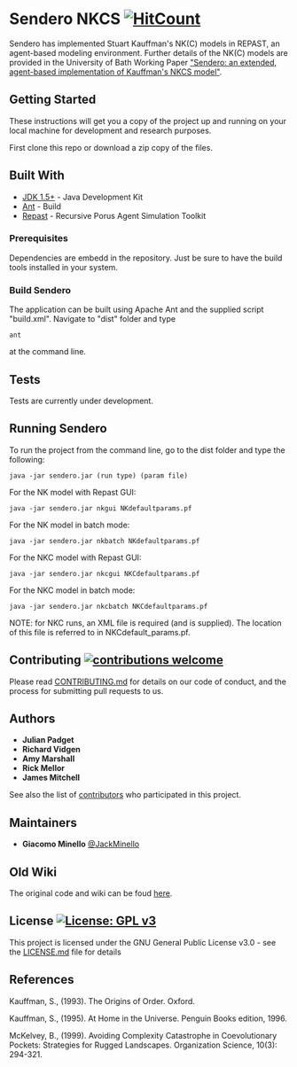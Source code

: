 # Sendero NKCS [![HitCount](http://hits.dwyl.io/MGrizzly/Sendero.svg)](http://hits.dwyl.io/MGrizzly/Sendero)

Sendero has implemented Stuart Kauffman's NK(C) models in REPAST, an agent-based modeling environment.
Further details of the NK(C) models are provided in the University of Bath Working Paper ["Sendero: an extended, agent-based implementation of Kauffman's NKCS model"](https://wiki.bath.ac.uk/download/attachments/15500198/NKCS.pdf?version=1&modificationDate=1241178853000&api=v2).

## Getting Started

These instructions will get you a copy of the project up and running on your local machine for development and research purposes.

First clone this repo or download a zip copy of the files. 

## Built With

* [JDK 1.5+](http://www.oracle.com/technetwork/java/javase/downloads/index.html) - Java Development Kit
* [Ant](http://ant.apache.org/) - Build
* [Repast](https://repast.github.io/) - Recursive Porus Agent Simulation Toolkit

### Prerequisites

Dependencies are embedd in the repository. Just be sure to have the build tools installed in your system.

### Build Sendero

The application can be built using Apache Ant and the supplied script "build.xml". Navigate to "dist" folder and type 

```ant```

at the command line. 

## Tests

Tests are currently under development.

## Running Sendero

To run the project from the command line, go to the dist folder and type the following:

```java -jar sendero.jar (run type) (param file)```

For the NK model with Repast GUI:

```java -jar sendero.jar nkgui NKdefaultparams.pf```

For the NK model in batch mode:

```java -jar sendero.jar nkbatch NKdefaultparams.pf```

For the NKC model with Repast GUI:

```java -jar sendero.jar nkcgui NKCdefaultparams.pf```

For the NKC model in batch mode:

```java -jar sendero.jar nkcbatch NKCdefaultparams.pf```

NOTE: for NKC runs, an XML file is required (and is supplied). The location of this file is referred to in NKCdefault_params.pf.

## Contributing [![contributions welcome](https://img.shields.io/badge/contributions-welcome-brightgreen.svg?style=flat)](https://github.com/dwyl/esta/issues)

Please read [CONTRIBUTING.md](https://gist.github.com/PurpleBooth/b24679402957c63ec426) for details on our code of conduct, and the process for submitting pull requests to us.

## Authors

* **Julian Padget** 
* **Richard Vidgen** 
* **Amy Marshall** 
* **Rick Mellor** 
* **James Mitchell** 

See also the list of [contributors](https://github.com/your/project/contributors) who participated in this project.

## Maintainers

* **Giacomo Minello** [@JackMinello](https://twitter.com/JackMinello) 

## Old Wiki

The original code and wiki can be foud [here](https://wiki.bath.ac.uk/display/sendero/NKC).

## License [![License: GPL v3](https://img.shields.io/badge/License-GPL%20v3-blue.svg)](https://www.gnu.org/licenses/gpl-3.0)

This project is licensed under the GNU General Public License v3.0 - see the [LICENSE.md](LICENSE.md) file for details

## References

Kauffman, S., (1993). The Origins of Order. Oxford.

Kauffman, S., (1995). At Home in the Universe. Penguin Books edition, 1996.

McKelvey, B., (1999). Avoiding Complexity Catastrophe in Coevolutionary Pockets: Strategies for Rugged Landscapes. Organization Science, 10(3): 294-321. 





